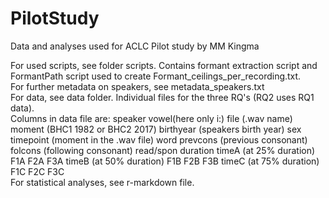 # PilotStudy
Data and analyses used for ACLC Pilot study by MM Kingma

For used scripts, see folder scripts. Contains formant extraction script and FormantPath script used to create Formant_ceilings_per_recording.txt.  
For further metadata on speakers, see metadata_speakers.txt  
For data, see data folder. Individual files for the three RQ's (RQ2 uses RQ1 data).   
Columns in data file are: speaker	vowel(here only i:)	file (.wav name)	moment (BHC1 1982 or BHC2 2017)	birthyear (speakers birth year)	sex	timepoint (moment in the .wav file)	word 	prevcons (previous consonant)	folcons (following consonant)	read/spon	duration	timeA (at 25% duration)	F1A	F2A	F3A	timeB	(at 50% duration) F1B	F2B	F3B	timeC (at 75% duration)	F1C	F2C	F3C  
For statistical analyses, see r-markdown file.
